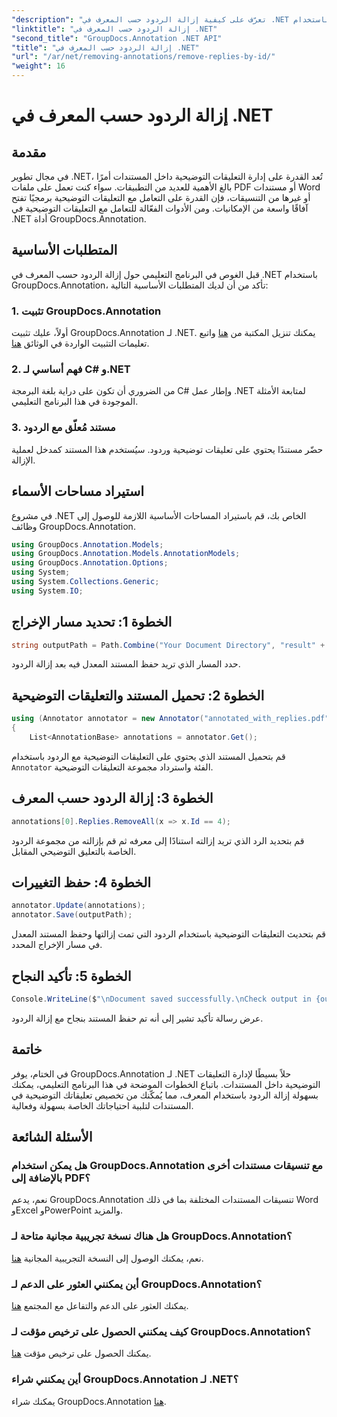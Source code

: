 ```yaml
---
"description": "تعرّف على كيفية إزالة الردود حسب المعرف في .NET باستخدام GroupDocs.Annotation. اتبع دليلنا خطوة بخطوة لإدارة تعليقات المستندات بكفاءة."
"linktitle": "إزالة الردود حسب المعرف في .NET"
"second_title": "GroupDocs.Annotation .NET API"
"title": "إزالة الردود حسب المعرف في .NET"
"url": "/ar/net/removing-annotations/remove-replies-by-id/"
"weight": 16
---
```


# إزالة الردود حسب المعرف في .NET

## مقدمة
في مجال تطوير .NET، تُعد القدرة على إدارة التعليقات التوضيحية داخل المستندات أمرًا بالغ الأهمية للعديد من التطبيقات. سواء كنت تعمل على ملفات PDF أو مستندات Word أو غيرها من التنسيقات، فإن القدرة على التعامل مع التعليقات التوضيحية برمجيًا تفتح آفاقًا واسعة من الإمكانيات. ومن الأدوات الفعّالة للتعامل مع التعليقات التوضيحية في .NET أداة GroupDocs.Annotation.
## المتطلبات الأساسية
قبل الغوص في البرنامج التعليمي حول إزالة الردود حسب المعرف في .NET باستخدام GroupDocs.Annotation، تأكد من أن لديك المتطلبات الأساسية التالية:
### 1. تثبيت GroupDocs.Annotation
أولاً، عليك تثبيت GroupDocs.Annotation لـ .NET. يمكنك تنزيل المكتبة من [هنا](https://releases.groupdocs.com/annotation/net/) واتبع تعليمات التثبيت الواردة في الوثائق [هنا](https://tutorials.groupdocs.com/annotation/net/).
### 2. فهم أساسي لـ C# و.NET
من الضروري أن تكون على دراية بلغة البرمجة C# وإطار عمل .NET لمتابعة الأمثلة الموجودة في هذا البرنامج التعليمي.
### 3. مستند مُعلّق مع الردود
حضّر مستندًا يحتوي على تعليقات توضيحية وردود. سيُستخدم هذا المستند كمدخل لعملية الإزالة.

## استيراد مساحات الأسماء
في مشروع .NET الخاص بك، قم باستيراد المساحات الأساسية اللازمة للوصول إلى وظائف GroupDocs.Annotation.
```csharp
using GroupDocs.Annotation.Models;
using GroupDocs.Annotation.Models.AnnotationModels;
using GroupDocs.Annotation.Options;
using System;
using System.Collections.Generic;
using System.IO;
```
## الخطوة 1: تحديد مسار الإخراج
```csharp
string outputPath = Path.Combine("Your Document Directory", "result" + Path.GetExtension("input.pdf"));
```
حدد المسار الذي تريد حفظ المستند المعدل فيه بعد إزالة الردود.
## الخطوة 2: تحميل المستند والتعليقات التوضيحية
```csharp
using (Annotator annotator = new Annotator("annotated_with_replies.pdf"))
{
    List<AnnotationBase> annotations = annotator.Get();
```
قم بتحميل المستند الذي يحتوي على التعليقات التوضيحية مع الردود باستخدام `Annotator` الفئة واسترداد مجموعة التعليقات التوضيحية.
## الخطوة 3: إزالة الردود حسب المعرف
```csharp
annotations[0].Replies.RemoveAll(x => x.Id == 4);
```
قم بتحديد الرد الذي تريد إزالته استنادًا إلى معرفه ثم قم بإزالته من مجموعة الردود الخاصة بالتعليق التوضيحي المقابل.
## الخطوة 4: حفظ التغييرات
```csharp
annotator.Update(annotations);
annotator.Save(outputPath);
```
قم بتحديث التعليقات التوضيحية باستخدام الردود التي تمت إزالتها وحفظ المستند المعدل في مسار الإخراج المحدد.
## الخطوة 5: تأكيد النجاح
```csharp
Console.WriteLine($"\nDocument saved successfully.\nCheck output in {outputPath}.");
```
عرض رسالة تأكيد تشير إلى أنه تم حفظ المستند بنجاح مع إزالة الردود.

## خاتمة
في الختام، يوفر GroupDocs.Annotation لـ .NET حلاً بسيطًا لإدارة التعليقات التوضيحية داخل المستندات. باتباع الخطوات الموضحة في هذا البرنامج التعليمي، يمكنك بسهولة إزالة الردود باستخدام المعرف، مما يُمكّنك من تخصيص تعليقاتك التوضيحية في المستندات لتلبية احتياجاتك الخاصة بسهولة وفعالية.
## الأسئلة الشائعة
### هل يمكن استخدام GroupDocs.Annotation مع تنسيقات مستندات أخرى بالإضافة إلى PDF؟
نعم، يدعم GroupDocs.Annotation تنسيقات المستندات المختلفة بما في ذلك Word وExcel وPowerPoint والمزيد.
### هل هناك نسخة تجريبية مجانية متاحة لـ GroupDocs.Annotation؟
نعم، يمكنك الوصول إلى النسخة التجريبية المجانية [هنا](https://releases.groupdocs.com/).
### أين يمكنني العثور على الدعم لـ GroupDocs.Annotation؟
يمكنك العثور على الدعم والتفاعل مع المجتمع [هنا](https://forum.groupdocs.com/c/annotation/10).
### كيف يمكنني الحصول على ترخيص مؤقت لـ GroupDocs.Annotation؟
يمكنك الحصول على ترخيص مؤقت [هنا](https://purchase.groupdocs.com/temporary-license/).
### أين يمكنني شراء GroupDocs.Annotation لـ .NET؟
يمكنك شراء GroupDocs.Annotation [هنا](https://purchase.groupdocs.com/buy).